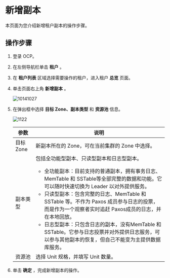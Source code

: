新增副本
=========================

本页面为您介绍新增租户副本的操作步骤。

操作步骤
-------------------------

1. 登录 OCP。



2. 在左侧导航栏单击 **租户** 。



3. 在 **租户列表** 区域选择需要操作的租户，进入租户 **总览** 页面。



4. 单击页面右上角 **新增副本** 。

   ![10141027](https://help-static-aliyun-doc.aliyuncs.com/assets/img/zh-CN/6948524361/p338601.png)


5. 在弹出框中选择 **目标 Zone、副本类型** 和 **资源池** 信息。

   ![1122](https://help-static-aliyun-doc.aliyuncs.com/assets/img/zh-CN/2095987361/p355770.png)


   |   参数    |                                                                                                                                                                                                                说明                                                                                                                                                                                                                 |
   |---------|-----------------------------------------------------------------------------------------------------------------------------------------------------------------------------------------------------------------------------------------------------------------------------------------------------------------------------------------------------------------------------------------------------------------------------------|
   | 目标 Zone | 新副本所在的 Zone，可在当前集群的 Zone 中选择。                                                                                                                                                                                                                                                                                                                                                                                                     |
   | 副本类型    | 包括全功能型副本、只读型副本和日志型副本。 <ul><li> 全功能副本：目前支持的普通副本，拥有事务日志、MemTable 和  SSTable等全部完整的数据和功能。它可以随时快速切换为 Leader 以对外提供服务。   </li><li> 只读型副本：包含完整的日志、MemTable 和 SSTable 等。不作为 Paxos 成员参与日志的投票，而是作为一个观察者实时追赶 Paxos成员的日志，并在本地回放。   </li><li> 日志型副本：只包含日志的副本，没有MemTable 和 SSTable。它参与日志投票并对外提供日志服务，可以参与其他副本的恢复，但自己不能变为主提供数据库服务。</li>  |
   | 资源池     | 选择 Unit 规格，并填写 Unit 数量。                                                                                                                                                                                                                                                                                                                                                                                                           |



6. 单击 **确定** ，完成新增副本的操作。
